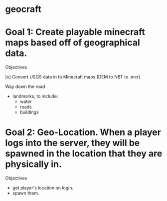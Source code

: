 geocraft
========
Goal 1: Create playable minecraft maps based off of geographical data.
========
  
  Objectives

  [x] Convert USGS data in to Minecraft maps  (DEM to NBT to .mcr) 
  
  Way down the road
  - landmarks, to include:
    - water
    - roads
    - buildings

Goal 2: Geo-Location.  When a player logs into the server, they will be spawned in the location that they are physically in.
==========  
  Objectives
  - get player's location on login.
  - spawn them.

